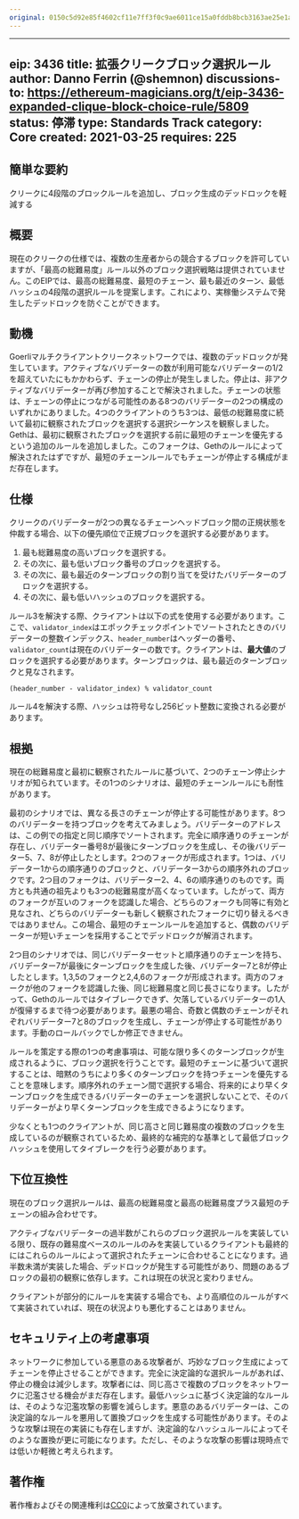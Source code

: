 ```yaml
---
original: 0150c5d92e85f4602cf11e7ff3f0c9ae6011ce15a0fddb8bcb3163ae25e1a346
---
```


---
eip: 3436
title: 拡張クリークブロック選択ルール
author: Danno Ferrin (@shemnon)
discussions-to: https://ethereum-magicians.org/t/eip-3436-expanded-clique-block-choice-rule/5809
status: 停滞
type: Standards Track
category: Core
created: 2021-03-25
requires: 225
---

## 簡単な要約

クリークに4段階のブロックルールを追加し、ブロック生成のデッドロックを軽減する

## 概要

現在のクリークの仕様では、複数の生産者からの競合するブロックを許可していますが、「最高の総難易度」ルール以外のブロック選択戦略は提供されていません。このEIPでは、最高の総難易度、最短のチェーン、最も最近のターン、最低ハッシュの4段階の選択ルールを提案します。これにより、実稼働システムで発生したデッドロックを防ぐことができます。

## 動機

Goerliマルチクライアントクリークネットワークでは、複数のデッドロックが発生しています。アクティブなバリデーターの数が利用可能なバリデーターの1/2を超えていたにもかかわらず、チェーンの停止が発生しました。停止は、非アクティブなバリデーターが再び参加することで解決されました。チェーンの状態は、チェーンの停止につながる可能性のある8つのバリデーターの2つの構成のいずれかにありました。4つのクライアントのうち3つは、最低の総難易度に続いて最初に観察されたブロックを選択する選択シーケンスを観察しました。Gethは、最初に観察されたブロックを選択する前に最短のチェーンを優先するという追加のルールを追加しました。このフォークは、Gethのルールによって解決されたはずですが、最短のチェーンルールでもチェーンが停止する構成がまだ存在します。

## 仕様

クリークのバリデーターが2つの異なるチェーンヘッドブロック間の正規状態を仲裁する場合、以下の優先順位で正規ブロックを選択する必要があります。

1. 最も総難易度の高いブロックを選択する。
2. その次に、最も低いブロック番号のブロックを選択する。
3. その次に、最も最近のターンブロックの割り当てを受けたバリデーターのブロックを選択する。
4. その次に、最も低いハッシュのブロックを選択する。

ルール3を解決する際、クライアントは以下の式を使用する必要があります。ここで、`validator_index`はエポックチェックポイントでソートされたときのバリデーターの整数インデックス、`header_number`はヘッダーの番号、`validator_count`は現在のバリデーターの数です。クライアントは、**最大値**のブロックを選択する必要があります。ターンブロックは、最も最近のターンブロックと見なされます。

```
(header_number - validator_index) % validator_count
```

ルール4を解決する際、ハッシュは符号なし256ビット整数に変換される必要があります。

## 根拠

現在の総難易度と最初に観察されたルールに基づいて、2つのチェーン停止シナリオが知られています。その1つのシナリオは、最短のチェーンルールにも耐性があります。

最初のシナリオでは、異なる長さのチェーンが停止する可能性があります。8つのバリデーターを持つブロックを考えてみましょう。バリデーターのアドレスは、この例での指定と同じ順序でソートされます。完全に順序通りのチェーンが存在し、バリデーター番号8が最後にターンブロックを生成し、その後バリデーター5、7、8が停止したとします。2つのフォークが形成されます。1つは、バリデーター1からの順序通りのブロックと、バリデーター3からの順序外れのブロックです。2つ目のフォークは、バリデーター2、4、6の順序通りのものです。両方とも共通の祖先よりも3つの総難易度が高くなっています。したがって、両方のフォークが互いのフォークを認識した場合、どちらのフォークも同等に有効と見なされ、どちらのバリデーターも新しく観察されたフォークに切り替えるべきではありません。この場合、最短のチェーンルールを追加すると、偶数のバリデーターが短いチェーンを採用することでデッドロックが解消されます。

2つ目のシナリオでは、同じバリデーターセットと順序通りのチェーンを持ち、バリデーター7が最後にターンブロックを生成した後、バリデーター7と8が停止したとします。1,3,5のフォークと2,4,6のフォークが形成されます。両方のフォークが他のフォークを認識した後、同じ総難易度と同じ長さになります。したがって、Gethのルールではタイブレークできず、欠落しているバリデーターの1人が復帰するまで待つ必要があります。最悪の場合、奇数と偶数のチェーンがそれぞれバリデーター7と8のブロックを生成し、チェーンが停止する可能性があります。手動のロールバックでしか修正できません。

ルールを策定する際の1つの考慮事項は、可能な限り多くのターンブロックが生成されるように、ブロック選択を行うことです。最短のチェーンに基づいて選択することは、暗黙のうちにより多くのターンブロックを持つチェーンを優先することを意味します。順序外れのチェーン間で選択する場合、将来的により早くターンブロックを生成できるバリデーターのチェーンを選択しないことで、そのバリデーターがより早くターンブロックを生成できるようになります。

少なくとも1つのクライアントが、同じ高さと同じ難易度の複数のブロックを生成しているのが観察されているため、最終的な補完的な基準として最低ブロックハッシュを使用してタイブレークを行う必要があります。

## 下位互換性

現在のブロック選択ルールは、最高の総難易度と最高の総難易度プラス最短のチェーンの組み合わせです。

アクティブなバリデーターの過半数がこれらのブロック選択ルールを実装している限り、既存の難易度ベースのルールのみを実装しているクライアントも最終的にはこれらのルールによって選択されたチェーンに合わせることになります。過半数未満が実装した場合、デッドロックが発生する可能性があり、問題のあるブロックの最初の観察に依存します。これは現在の状況と変わりません。

クライアントが部分的にルールを実装する場合でも、より高順位のルールがすべて実装されていれば、現在の状況よりも悪化することはありません。

## セキュリティ上の考慮事項

ネットワークに参加している悪意のある攻撃者が、巧妙なブロック生成によってチェーンを停止させることができます。完全に決定論的な選択ルールがあれば、停止の機会は減少します。攻撃者には、同じ高さで複数のブロックをネットワークに氾濫させる機会がまだ存在します。最低ハッシュに基づく決定論的なルールは、そのような氾濫攻撃の影響を減らします。悪意のあるバリデーターは、この決定論的なルールを悪用して置換ブロックを生成する可能性があります。そのような攻撃は現在の実装にも存在しますが、決定論的なハッシュルールによってそのような置換が更に可能になります。ただし、そのような攻撃の影響は現時点では低いか軽微と考えられます。

## 著作権

著作権およびその関連権利は[CC0](../LICENSE.md)によって放棄されています。